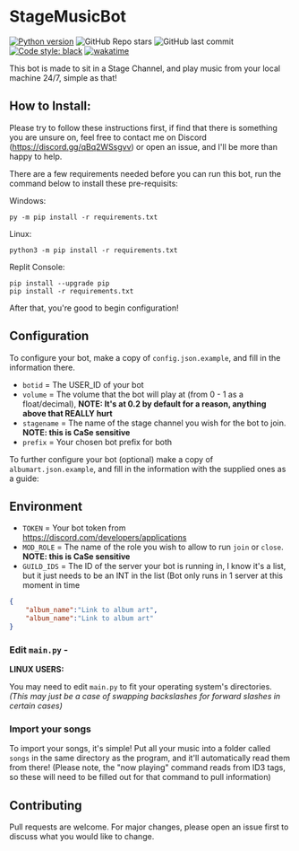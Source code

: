 # StageMusicBot

[![Python version](https://img.shields.io/badge/python-3.9-blue.svg)](https://python.org)
![GitHub Repo stars](https://img.shields.io/github/stars/BritishBenji/StageMusicBot)
![GitHub last commit](https://img.shields.io/github/last-commit/BritishBenji/StageMusicBot)
[![Code style: black](https://img.shields.io/badge/code%20style-black-000000.svg)](https://github.com/psf/black)
[![wakatime](https://wakatime.com/badge/github/BritishBenji/StageMusicBot.svg)](https://wakatime.com/badge/github/BritishBenji/StageMusicBot)

This bot is made to sit in a Stage Channel, and play music from your local machine 24/7, simple as that!

## How to Install: 

Please try to follow these instructions first, if find that there is something you are unsure on, feel free to contact me on Discord (https://discord.gg/qBq2WSsgvv) or open an issue, and I'll be more than happy to help.

There are a few requirements needed before you can run this bot, run the command below to install these pre-requisits:

Windows:
```
py -m pip install -r requirements.txt
```
Linux:
```
python3 -m pip install -r requirements.txt
```
Replit Console:
```
pip install --upgrade pip
pip install -r requirements.txt
```

After that, you're good to begin configuration!

## Configuration
To configure your bot, make a copy of `config.json.example`, and fill in the information there.

- `botid` = The USER_ID of your bot
- `volume` = The volume that the bot will play at (from 0 - 1 as a float/decimal), **NOTE: It's at 0.2 by default for a reason, anything above that REALLY hurt**
- `stagename` = The name of the stage channel you wish for the bot to join. **NOTE: this is CaSe sensitive**
- `prefix` = Your chosen bot prefix for both

To further configure your bot (optional) make a copy of `albumart.json.example`, and fill in the information with the supplied ones as a guide:

## Environment
- `TOKEN` = Your bot token from https://discord.com/developers/applications
- `MOD_ROLE` = The name of the role you wish to allow to run `join` or `close`. **NOTE: this is CaSe sensitive**
- `GUILD_IDS` = The ID of the server your bot is running in, I know it's a list, but it just needs to be an INT in the list (Bot only runs in 1 server at this moment in time

```json
{
    "album_name":"Link to album art",
    "album_name":"Link to album art"
}
```

### Edit `main.py` - 

**LINUX USERS:**

You may need to edit `main.py` to fit your operating system's directories. *(This may just be a case of swapping backslashes for forward slashes in certain cases)*

### Import your songs

To import your songs, it's simple! Put all your music into a folder called `songs` in the same directory as the program, and it'll automatically read them from there! (Please note, the "now playing" command reads from ID3 tags, so these will need to be filled out for that command to pull information)

## Contributing
Pull requests are welcome. For major changes, please open an issue first to discuss what you would like to change.
